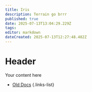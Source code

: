 ```yaml
---
title: Iris
description: Terrain go brrr
published: true
date: 2025-07-13T13:04:29.229Z
tags: 
editor: markdown
dateCreated: 2025-07-13T12:27:48.482Z
---
```


# Header
Your content here

- [Old Docs](/bonuspage)
{.links-list}